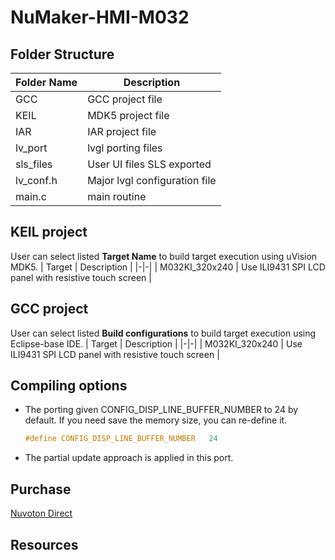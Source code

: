 # **NuMaker-HMI-M032**

## **Folder Structure**

| Folder Name | Description |
|-|-|
| GCC | GCC project file |
| KEIL | MDK5 project file |
| IAR | IAR project file |
| lv_port | lvgl porting files |
| sls_files | User UI files SLS exported |
| lv_conf.h | Major lvgl configuration file |
| main.c | main routine |

## **KEIL project**

User can select listed **Target Name** to build target execution using uVision MDK5.
| Target | Description |
|-|-|
| M032KI_320x240 | Use ILI9431 SPI LCD panel with resistive touch screen |

## **GCC project**

User can select listed **Build configurations** to build target execution using Eclipse-base IDE.
| Target | Description |
|-|-|
| M032KI_320x240 | Use ILI9431 SPI LCD panel with resistive touch screen |

## **Compiling options**

- The porting given CONFIG_DISP_LINE_BUFFER_NUMBER to 24 by default. If you need save the memory size, you can re-define it.

  ```c
  #define CONFIG_DISP_LINE_BUFFER_NUMBER   24
  ```

- The partial update approach is applied in this port.

## **Purchase**

[Nuvoton Direct](https://direct.nuvoton.com/tw/numaker-hmi-m032)

## **Resources**
